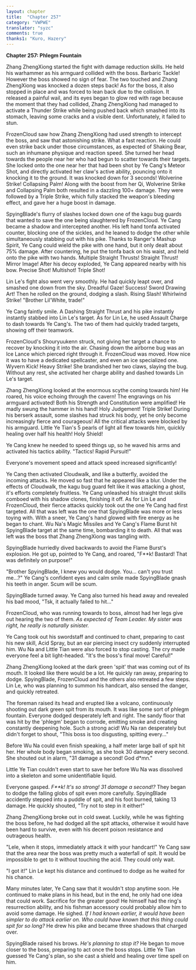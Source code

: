 ```yaml
---
layout: chapter
title:  "Chapter 257"
category: "VWPWE"
translator: "syzc"
comments: true
thanks1: "Kuro, Hazery"
---
```


**Chapter 257: Phlegm Fountain**

Zhang ZhengXiong started the fight with damage reduction skills. He held his warhammer as his armguard collided with the boss. Barbaric Tackle! However the boss showed no sign of fear. The two touched and Zhang ZhengXiong was knocked a dozen steps back! As for the boss, it also stopped in place and was forced to lean back due to the collision. It released a painful wail, and its eyes began to glow red with rage because the moment that they had collided, Zhang ZhengXiong had managed to activate a Thunder Strike while being pushed back which smashed into its stomach, leaving some cracks and a visible dent. Unfortunately, it failed to stun. 

FrozenCloud saw how Zhang ZhengXiong had used strength to intercept the boss, and saw that astonishing strike. What a fast reaction. He could even strike back under those circumstances, as expected of Shaking Bear, such an inhumane physique and reaction speed. She turned her head towards the people near her who had begun to scatter towards their targets. She locked onto the one near her that had been shot by Ye Cang's Meteor Shot, and directly activated her claw's active ability, pouncing onto it knocking it to the ground. It was knocked down for 3 seconds! Wolverine Strike! Collapsing Palm! Along with the boost from her Qi, Wolverine Strike and Collapsing Palm both resulted in a dazzling 100+ damage. They were followed by a Triple Strike, which fully stacked the weapon's bleeding effect, and gave her a huge boost in damage.

SpyingBlade's flurry of slashes locked down one of the kagu bug guards that wanted to save the one being slaughtered by FrozenCloud. Ye Cang became a shadow and intercepted another. His left hand tonfa activated counter, blocking one of the sickles, and he leaned to dodge the other while simultaneously stabbing out with his pike. Thanks to Ranger's Mashup Spirit, Ye Cang could wield the pike with one hand, but it only dealt about 75% damage. After countering, he put the tonfa back on his waist, and held onto the pike with two hands. Multiple Straight Thrusts! Straight Thrust! Mirror Image! After his decoy exploded, Ye Cang appeared nearby with his bow. Precise Shot! Multishot! Triple Shot!

Lin Le's fight also went very smoothly. He had quickly leapt over, and smashed one down from the sky. Dreadful Gaze! Success! Sword Drawing Art! Then he rolled on the ground, dodging a slash. Rising Slash! Whirlwind Strike! "Brother Lil'White, trade!"

Ye Cang faintly smile. A Dashing Straight Thrust and his pike instantly instantly stabbed into Lin Le's target. As for Lin Le, he used Assault Charge to dash towards Ye Cang's. The two of them had quickly traded targets, showing off their teamwork.

FrozenCloud's Shouryuukenn struck, not giving her target a chance to recover by knocking it into the air. Chasing down the airborne bug was an Ice Lance which pierced right through it. FrozenCloud was moved. How nice it was to have a dedicated spellcaster, and even an ice specialized one. Wyvern Kick! Heavy Strike! She brandished her two claws, slaying the bug. Without any rest, she activated her charge ability and dashed towards Lin Le's target.

Zhang ZhengXiong looked at the enormous scythe coming towards him! He roared, his voice echoing through the cavern! The engravings on his armguard activated! Both his Strength and Constitution were amplified! He madly swung the hammer in his hand! Holy Judgement! Triple Strike! During his berserk assault, some slashes had struck his body, yet he only become increasingly fierce and courageous! All the critical attacks were blocked by his armguard. Little Ye Tian's 5 pearls of light all flew towards him, quickly healing over half his health! Holy Shield!

Ye Cang knew he needed to speed things up, so he waved his arms and activated his tactics ability. "Tactics! Rapid Pursuit!"

Everyone's movement speed and attack speed increased significantly!

Ye Cang then activated Cloudwalk, and like a butterfly, avoided the incoming attacks. He moved so fast that he appeared like a blur. Under the effects of Cloudwalk, the kagu bug guard felt like it was attacking a ghost, it's efforts completely fruitless. Ye Cang unleashed his straight thrust skills comboed with his shadow clones, finishing it off. As for Lin Le and FrozenCloud, their fierce attacks quickly took out the one Ye Cang had first targeted. All that was left was the one that SpyingBlade was more or less toying with. With a sneer, Ye Cang's hand glowed with fire energy as he began to chant. Wu Na's Magic Missiles and Ye Cang's Flame Burst hit SpyingBlade target at the same time, bombarding it to death. All that was left was the boss that Zhang ZhengXiong was tangling with.

SpyingBlade hurriedly dived backwards to avoid the Flame Burst's explosion. He got up, pointed to Ye Cang, and roared, "F\*\*k! Bastard! That was definitely on purpose!"

"Brother SpyingBlade, I knew you would dodge. You... can't you trust me...?" Ye Cang's confident eyes and calm smile made SpyingBlade gnash his teeth in anger. Scum will be scum.

SpyingBlade turned away. Ye Cang also turned his head away and revealed his bad mood, "Tsk, it actually failed to hit..."

FrozenCloud, who was running towards to boss, almost had her legs give out hearing the two of them. *As expected of Team Leader. My sister was right, he really is naturally sinister.*

Ye Cang took out his swordstaff and continued to chant, preparing to cast his new skill, Acid Spray, but an ear piercing insect cry suddenly interrupted him. Wu Na and Little Tian were also forced to stop casting. The cry made everyone feel a bit light-headed. "It's the boss's final move! Careful!"

Zhang ZhengXiong looked at the dark green 'spit' that was coming out of its mouth. It looked like there would be a lot. He quickly ran away, preparing to dodge. SpyingBlade, FrozenCloud and the others also retreated a few steps. Lin Le, who was planning to summon his handcart, also sensed the danger, and quickly retreated.

The foreman raised its head and erupted like a volcano, continuously shooting out dark green spit from its mouth. It was like some sort of phlegm fountain. Everyone dodged desperately left and right. The sandy floor that was hit by the 'phlegm' began to corrode, emitting smoke and creating constantly deepening hole. Such a strong acid! Wu Na ran desperately but didn't forget to shout, "This boss is too disgusting, spitting every..."

Before Wu Na could even finish speaking, a half meter large ball of spit hit her. Her whole body began smoking, as she took 30 damage every second. She shouted out in alarm, "31 damage a second! God d\*mn."

Little Ye Tian couldn't even start to save her before Wu Na was dissolved into a skeleton and some unidentifiable liquid.

Everyone gasped. *F\*\*k! It's so strong! 31 damage a second!?* They began to dodge the falling globs of spit even more carefully. SpyingBlade accidently stepped into a puddle of spit, and his foot burned, taking 13 damage. He quickly shouted, "Try not to step in it either!"

Zhang ZhengXiong broke out in cold sweat. Luckily, while he was fighting the boss before, he had dodged all the spit attacks, otherwise it would have been hard to survive, even with his decent poison resistance and outrageous health.

"Lele, when it stops, immediately attack it with your handcart!" Ye Cang saw that the area near the boss was pretty much a waterfall of spit. It would be impossible to get to it without touching the acid. They could only wait.

"I got it!" Lin Le kept his distance and continued to dodge as he waited for his chance.

Many minutes later, Ye Cang saw that it wouldn't stop anytime soon. He continued to make plans in his head, but in the end, he only had one idea that could work. Sacrifice for the greater good! He himself had the ring's resurrection ability, and his fishman accessory could probably allow him to avoid some damage. He sighed. *If I had known earlier, it would have been simpler to do attack earlier on. Who could have known that this thing could spit for so long?* He drew his pike and became three shadows that charged over. 

SpyingBlade raised his brows. *He's planning to stop it?* He began to move closer to the boss, preparing to act once the boss stops. Little Ye Tian guessed Ye Cang's plan, so she cast a shield and healing over time spell on him.
